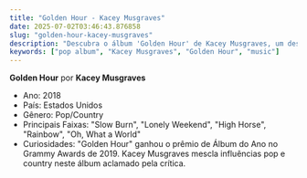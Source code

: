 ```yaml
---
title: "Golden Hour - Kacey Musgraves"
date: 2025-07-02T03:46:43.876858
slug: "golden-hour-kacey-musgraves"
description: "Descubra o álbum 'Golden Hour' de Kacey Musgraves, um destaque na música pop."
keywords: ["pop album", "Kacey Musgraves", "Golden Hour", "music"]
---
```


**Golden Hour** por **Kacey Musgraves**
- Ano: 2018
- País: Estados Unidos
- Gênero: Pop/Country
- Principais Faixas: "Slow Burn", "Lonely Weekend", "High Horse", "Rainbow", "Oh, What a World"
- Curiosidades: "Golden Hour" ganhou o prêmio de Álbum do Ano no Grammy Awards de 2019. Kacey Musgraves mescla influências pop e country neste álbum aclamado pela crítica.
